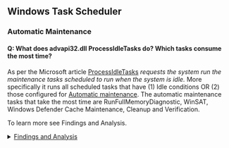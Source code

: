 ## Windows Task Scheduler
### Automatic Maintenance
#### Q: What does advapi32.dll ProcessIdleTasks do? Which tasks consume the most time?
As per the Microsoft article [ProcessIdleTasks](https://learn.microsoft.com/en-us/previous-versions/windows/desktop/axe/support-processidletasks) *requests the system run the maintenance tasks scheduled to run when the system is idle.* More specifically it runs all scheduled tasks that have (1) Idle conditions OR (2) those configured for [Automatic maintenance](https://learn.microsoft.com/en-us/windows/win32/taskschd/task-maintenence). The automatic maintenance tasks that take the most time are RunFullMemoryDiagnostic, WinSAT, Windows Defender Cache Maintenance, Cleanup and Verification. 

To learn more see Findings and Analysis.

<details><summary><ins>Findings and Analysis</ins></summary>

 **To get a list of Automatic Maintenance tasks you can run the command below in Powershell as an administrator:**
- ```Get-ScheduledTask | ? {$_.Settings.MaintenanceSettings} | Out-GridView```

**To get a list of actively running scheduled tasks, use either of the following commands:**
- ```SCHTASKS /Query | find /i "Running"```
- ```Get-ScheduledTask | where state -eq 'Running'```

**Automatic maintenance tasks that consume the most time are:**
- Microsoft\Windows\MemoryDiagnostic\RunFullMemoryDiagnostic
   - Is usually the last one running, SYSTEM consuming 12-14% CPU in task manager.
   - If you disable this task then it could save a lot of time.
- Microsoft\Windows\Windows Defender
   - Windows Defender Cache Maintenance (1), Cleanup (2) and Verification (3)
- Microsoft\Windows\Maintenance\WinSAT
   - Only runs if a score hasn't been determined yet, or stats haven't been reset.

**If you wanted to take it a step further to validate which are being run, you can open "Event Viewer" and enable logging for the event log below then run ProcessIdleTasks. Then review the event audits being generated by each task.**
 - Applications and Services Logs\Microsoft\Windows\TaskScheduler\Operational
 - Log Name: Microsoft-Windows-TaskScheduler/Operational

**Task Scheduler aligns with the following XML format and definitions**
- https://learn.microsoft.com/en-us/windows/win32/taskschd/task-scheduler-schema?redirectedfrom=MSDN
- https://learn.microsoft.com/en-us/windows/win32/taskschd/taskschedulerschema-maintenancesettings-maintenancesettingstype-element

**To see the XML definitions for your scheduled tasks you can use Windows Explorer to browse to the following path, it has the same structure as in Task Scheduler, and a XML file for each registered task.**
- ```%systemroot%\System32\Tasks```

**References:**
- https://learn.microsoft.com/en-us/previous-versions/windows/desktop/axe/support-processidletasks
- https://learn.microsoft.com/en-us/windows/win32/taskschd/task-maintenence
- https://learn.microsoft.com/en-us/windows/win32/w8cookbook/automatic-maintenance
- https://learn.microsoft.com/en-us/windows/win32/taskschd/task-scheduler-schema
- https://learn.microsoft.com/en-us/windows/win32/taskschd/taskschedulerschema-maintenancesettings-maintenancesettingstype-element

</details></br>


